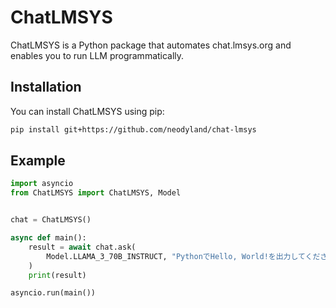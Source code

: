 # ChatLMSYS

ChatLMSYS is a Python package that automates chat.lmsys.org and enables you to run LLM programmatically.

## Installation

You can install ChatLMSYS using pip:
```bash
pip install git+https://github.com/neodyland/chat-lmsys
```

## Example

```py
import asyncio
from ChatLMSYS import ChatLMSYS, Model


chat = ChatLMSYS()

async def main():
    result = await chat.ask(
        Model.LLAMA_3_70B_INSTRUCT, "PythonでHello, World!を出力してください。"
    )
    print(result)

asyncio.run(main())

```
